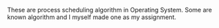 These are process scheduling algorithm in Operating System. Some are known algorithm and I myself made one as my assignment. 
